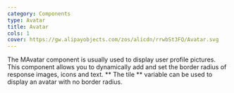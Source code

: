```yaml
---
category: Components
type: Avatar
title: Avatar
cols: 1
cover: https://gw.alipayobjects.com/zos/alicdn/rrwbSt3FQ/Avatar.svg
---
```


The MAvatar component is usually used to display user profile pictures. This component allows you to dynamically add and set the border radius of response images, icons and text. ** The tile ** variable can be used to display an avatar with no border radius.
